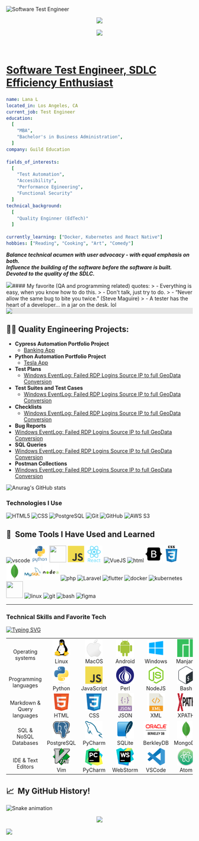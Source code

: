 ![Software Test Engineer](https://pbs.twimg.com/profile_banners/1374770108162134018/1680228386/1500x500)

<p align="center">
  <img src="https://capsule-render.vercel.app/api?type=waving&color=gradient&text=#QualityEngineering!&height=100&section=header"/>
</p>
<div align="center">  
<img src="https://www.techfirefly.com/static/media/HomepageBanner.9fba1d92.gif"></div>

<h1><br/><a href="https://www.linkedin.com/in/lana-qe-mba/">Software Test Engineer, SDLC Efficiency Enthusiast</a></h1>

```yaml
name: Lana L
located_in: Los Angeles, CA
current_job: Test Engineer 
education:
  [
    "MBA",
    "Bachelor's in Business Administration",
  ]
company: Guild Education

fields_of_interests:
  [
    "Test Automation",
    "Accesibility",
    "Performance Egineering",
    "Functional Security"
  ]
technical_background:
  [
    "Quality Enginner (EdTech)"
  ]
  
currently_learning: ["Docker, Kubernetes and React Native"]
hobbies: ["Reading", "Cooking", "Art", "Comedy"]
```

<strong><em>Balance technical acumen with user advocacy - with equal emphasis on both.</em></strong> <br/>
<strong><em> Influence the building of the software before the software is built.</em></strong> <br/>
<strong><em>Devoted to the quality of the SDLC. </em></strong>
     
    
</h1> <img src="https://media.giphy.com/media/WUlplcMpOCEmTGBtBW/giphy.gif" width="55">#### My favorite (QA and programming related) quotes: 
> - Everything is easy, when you know how to do this.  
> - Don't talk, just try to do.
> - “Never allow the same bug to bite you twice.” (Steve Maguire)
> - A tester has the heart of a developer... in a jar on the desk. lol

  <img style="display: block;-webkit-user-select: none;margin: auto;background-color: hsl(0, 0%, 90%);" src="https://camo.githubusercontent.com/6eef4141c691cf6b9acb7fb92e77ca8a655cd3d6668a4cd0c31a6a6443b05266/68747470733a2f2f6d65646961322e67697068792e636f6d2f6d656469612f76312e59326c6b505463354d4749334e6a45784d6a42684e3249324e575532595749345a4449794e7a517859575977596a4d334e4451304d44457a597a5a6a595451775a4464684e795a6c634431324d563970626e526c636d35686246396e61575a7a583264705a6b6c6b4a6d4e305057632f54696c6d4c4d6d5772525959486a4c6675622f67697068792e676966">

<h2>👨‍💻 Quality Engineering Projects:</h2>

- <b>Cypress Automation Portfolio Project </b>
  - [Banking App](https://github.com/joshmadakor1/Algorithms-Practice)
- <b>Python Automation Portfolio Project</b>
  - [Tesla App](https://github.com/joshmadakor1/4chan-Image-Analysis-Middleware-C964)</i>
- <b>Test Plans</b>
  - [Windows EventLog: Failed RDP Logins Source IP to full GeoData Conversion](https://github.com/joshmadakor1/Sentinel-Lab)
- <b>Test Suites and Test Cases</b>
  - [Windows EventLog: Failed RDP Logins Source IP to full GeoData Conversion](https://github.com/joshmadakor1/Sentinel-Lab)
- <b>Checklists</b>
  - [Windows EventLog: Failed RDP Logins Source IP to full GeoData Conversion](https://github.com/joshmadakor1/Sentinel-Lab)
 - <b>Bug Reports</b>
  - [Windows EventLog: Failed RDP Logins Source IP to full GeoData Conversion](https://github.com/joshmadakor1/Sentinel-Lab)
 - <b>SQL Queries</b>
  - [Windows EventLog: Failed RDP Logins Source IP to full GeoData Conversion](https://github.com/joshmadakor1/Sentinel-Lab)
  - <b>Postman Collections</b>
  - [Windows EventLog: Failed RDP Logins Source IP to full GeoData Conversion](https://github.com/joshmadakor1/Sentinel-Lab)

![Anurag's GitHub stats](https://github-readme-stats.vercel.app/api?username=CommittedtoQuality&show_icons=true)


 ### Technologies I Use
 
![HTML5](https://img.shields.io/badge/-HTML5-000?&logo=HTML5)
![CSS](https://img.shields.io/badge/-CSS-000?&logo=css3)
![PostgreSQL](https://img.shields.io/badge/-PostgreSQL-000?&logo=postgresql)
![Git](https://img.shields.io/badge/-Git-000?&logo=git)
![GitHub](https://img.shields.io/badge/-GitHub-000?&logo=github)
![AWS S3](https://img.shields.io/badge/-AWSS3-000?&logo=awss3)
 
<h2> 🚀 &nbsp;Some Tools I Have Used and Learned</h2>
<p align="left">
<img src="https://cdn.jsdelivr.net/gh/devicons/devicon/icons/vscode/vscode-original.svg" alt="vscode" width="45" height="45"/>
<img src="https://raw.githubusercontent.com/devicons/devicon/master/icons/python/python-original-wordmark.svg" alt="python" width="45" height="45" />
<img src="https://cdn.jsdelivr.net/gh/devicons/devicon/icons/cplusplus/cplusplus-original.svg" width="45" height="45"/>
<img src="https://raw.githubusercontent.com/devicons/devicon/master/icons/javascript/javascript-original.svg" alt="javascript" width="45" height="45" />
<img src="https://raw.githubusercontent.com/devicons/devicon/master/icons/react/react-original-wordmark.svg" alt="react" width="45" height="45" />
<img src="https://cdn.jsdelivr.net/gh/devicons/devicon/icons/vuejs/vuejs-original-wordmark.svg" alt="VueJS" width="45" height="45"/>
<img src="https://cdn.jsdelivr.net/gh/devicons/devicon/icons/html5/html5-original.svg" alt="html" width="45" height="45"/>
<img src="https://raw.githubusercontent.com/devicons/devicon/master/icons/bootstrap/bootstrap-plain.svg" alt="bootstrap" width="45" height="45" />
<img src="https://raw.githubusercontent.com/devicons/devicon/master/icons/css3/css3-original-wordmark.svg" alt="css3" width="45" height="45" />
<img src="https://raw.githubusercontent.com/devicons/devicon/master/icons/mongodb/mongodb-original.svg" alt="mongodb" width="45" height="45" />
<img src="https://raw.githubusercontent.com/devicons/devicon/master/icons/mysql/mysql-original-wordmark.svg" alt="mysql" width="45" height="45" />
<img src="https://raw.githubusercontent.com/devicons/devicon/master/icons/nodejs/nodejs-original-wordmark.svg" alt="nodejs" width="45" height="45" />
<img src="https://cdn.jsdelivr.net/gh/devicons/devicon/icons/php/php-original.svg" alt="php" width="45" height="45"/>
<img src="https://cdn.jsdelivr.net/gh/devicons/devicon/icons/laravel/laravel-plain-wordmark.svg" alt="Laravel" width="45" height="45"/>
<img src="https://cdn.jsdelivr.net/gh/devicons/devicon/icons/flutter/flutter-original.svg" alt="flutter" width="45" height="45"/>
<img src="https://cdn.jsdelivr.net/gh/devicons/devicon/icons/docker/docker-original.svg" alt="docker" width="45" height="45"/>
<img src="https://cdn.jsdelivr.net/gh/devicons/devicon/icons/kubernetes/kubernetes-plain.svg" alt="kubernetes" width="45" height="45"/>
<img src="https://cdn.jsdelivr.net/gh/devicons/devicon/icons/amazonwebservices/amazonwebservices-plain-wordmark.svg" width="45" height="45"/>
<img src="https://cdn.jsdelivr.net/gh/devicons/devicon/icons/linux/linux-original.svg" alt="linux" width="45" height="45"/>       
<img src="https://cdn.jsdelivr.net/gh/devicons/devicon/icons/git/git-original.svg" alt="git" width="45" height="45"/>
<img src="https://cdn.jsdelivr.net/gh/devicons/devicon/icons/bash/bash-original.svg" alt="bash" width="45" height="45"/>
<img src="https://cdn.jsdelivr.net/gh/devicons/devicon/icons/figma/figma-original.svg" alt="figma" width="45" height="45"/>   
</p>

---

    

### Technical Skills and Favorite Tech

 <a align="center" href="https://git.io/typing-svg"><img src="https://readme-typing-svg.demolab.com?font=IBM+Plex+Sans&weight=700&size=28&duration=1800&pause=3000&color=0c0062&background=6ECF4200&center=true&vCenter=true&multiline=true&width=600&height=53&lines=🛠+Technologies+and+tools+I'm+working+with:" alt="Typing SVG" /></a> 
</div>


<table>
  <tr>
    <td align="center" Align Middle width="96">
       <br>Operating systems
    </td>
    <td align="center" width="96">
      <a href="https://www.linux.org/">
        <img src="icons/linux-original.svg" width="48" height="48" alt="Linux" title="Linux" />
      </a>
      <br>Linux
    </td>
    <td align="center" width="96">
      <a href="#https://www.apple.com/macos">
        <img src="icons/Icon-Mac.png" width="48" height="48" alt="MacOS" title="MacOS" />
      </a>
      <br>MacOS
    </td>
    <td align="center" width="96">
      <a href="https://www.android.com/">
        <img src="icons/android-plain.svg" width="48" height="48" alt="Android" title="Android" />
      </a>
      <br>Android
    </td>
    <td align="center" width="96">
      <a href="https://www.microsoft.com/en-us/windows/">
        <img src="./icons/icons8-windows-10-480.svg" width="48" height="48" alt="Windows" title="Windows" />
      </a>
      <br>Windows
    </td>
    <td align="center" width="96">
      <a href="https://manjaro.org/">
        <img src="./icons/manjaro.svg" width="48" height="48" alt="Manjaro" title="Manjaro" />
      </a>
      <br>Manjaro
    </td>
    <td align="center" width="96">
      <a href="https://ubuntu.com/">
        <img src="./icons/ubuntu-plain.svg" width="48" height="48" alt="Ubuntu" title="Ubuntu" />
      </a>
      <br>Ubuntu
    </td>
    <td align="center" width="96">
      <a href="https://www.debian.org/">
        <img src="./icons/debian-original.svg" width="48" height="48" alt="Debian" title="Debian" />
      </a>
      <br>Debian
    </td>
  </tr>
  <tr>
    <td align="center" valign="center" width="100"> 
      <br>Programming languages
    </td>
    <td align="center" width="96">
      <a href="https://www.python.org/" >
        <img src="./icons/python-original.svg" width="48" height="48" alt="Python" title="Python" />
      </a>
      <br>Python
    </td>
    <td align="center"  width="96">
      <a href="https://www.javascript.com/">
        <img src="./icons/javascript-original.svg" width="48" height="48" alt="JavaScript" title="JavaScript" />
      </a>
      <br>JavaScript
    </td>
    <td align="center"  width="96">
      <a href="https://www.perl.org/">
        <img src="./icons/perl-original.svg" width="48" height="48" alt="Perl" title="Perl" />
      </a>
      <br>Perl
    </td>
    <td align="center" width="96">
      <a href="https://www.gnu.org/software/bash/manual/">
        <img src="./icons/nodejs-original.svg" width="48" height="48" alt="NodeJS" title="NodeJS" />
      </a>
      <br>NodeJS
    </td>
    <td align="center"  width="96">
      <a href="https://www.gnu.org/software/bash/manual">
        <img src="./icons/Bash_Logo_Colored.svg" width="48" height="48" alt="Bash" title="Bash" />
      </a>
      <br>Bash
    </td>
    <td align="center" width="96">
      <a href="https://www.rust-lang.org/" >
        <img src="./icons/rust-logo-128x128.png" width="48" height="48" alt="Rust" title="Rust" />
      </a>
      <br>Rust
    </td>
    <td align="center" width="96">
      <a href="https://www.java.com/" >
        <img src="./icons/java-original.svg" width="48" height="48" alt="Java" title="Java" />
      </a>
      <br>Java
    </td>
  </tr>
    <tr>
    <td align="center" Align Middle width="96">
      <br>Markdown & Query languages
    </td>
     <td align="center"  width="96">
      <a href="https://www.postgresql.org/">
        <img src="./icons/html5-original.svg" width="48" height="48" alt="Vim" title="Vim" />
      </a>
      <br>HTML
    </td>
     <td align="center"  width="96">
      <a href="https://www.postgresql.org/">
        <img src="./icons/css3-original.svg" width="48" height="48" alt="Vim" title="Vim" />
      </a>
      <br>CSS
    </td>
     <td align="center"  width="96">
      <a href="https://www.postgresql.org/">
        <img src="./icons/JSON.svg" width="48" height="48" alt="Vim" title="Vim" />
      </a>
      <br>JSON
    </td>
     <td align="center"  width="96">
      <a href="https://www.postgresql.org/">
        <img src="./icons/XML.png" width="48" height="48" alt="Vim" title="Vim" />
      </a>
      <br>XML
    </td>
    <td align="center"  width="106">
      <a href="https://www.postgresql.org/">
        <img src="./icons/xpath.png" width="48" height="48" alt="Vim" title="Vim" />
      </a>
      <br>XPATH
    </td>
     <td align="center"  width="96">
      <a href="https://www.postgresql.org/">
        <img src="./icons/sql.png" width="48" height="48" alt="Vim" title="Vim" />
      </a>
      <br>SQL
    </td>
     <td align="center"  width="96">
      <a href="https://www.postgresql.org/">
        <img src="./icons/GraphQL_Logo.svg" width="48" height="48" alt="Vim" title="Vim" />
      </a>
      <br>GraphQL
    </td>
      
  <tr>
    <td align="center" Align Middle width="96">
      <br>SQL  &  NoSQL Databases
    </td>
    <td align="center"  width="96">
      <a href="https://www.postgresql.org/">
        <img src="./icons/postgresql-original.svg" width="48" height="48" alt="Vim" title="Vim" />
      </a>
      <br>PostgreSQL
    </td>
     <td align="center"  width="96">
        <a href="https://www.mysql.com/">
          <img src="./icons/mysql-original.svg" width="48" height="48" alt="PyCharm" title="PyCharm" />
        </a>
        <br>PyCharm
     </td>
      <td align="center"  width="96">
        <a href="https://www.mysql.com/">
          <img src="./icons/sqlite.png" width="48" height="48" alt="SQLite" title="SQLite" />
        </a>
        <br>SQLite
     </td>
      <td align="center"  width="96">
        <a href="https://www.oracle.com/database/technologies/related/berkeleydb.html">
          <img src="./icons/download.png" width="86" height="48" alt="BerkleyDB" title="BerkleyDB" />
        </a>
        <br>BerkleyDB
     </td>
      <td align="center"  width="96">
        <a href="https://www.mongodb.com/">
          <img src="./icons/mongodb-original.svg" width="48" height="48" alt="MongoDB" title="MongoDB" />
        </a>
        <br>MongoDB
     </td>
      <td align="center"  width="96">
        <a href="https://redis.com/">
          <img src="./icons/redis-original.svg" width="48" height="48" alt="Redis" title="Redis" />
        </a>
        <br>Redis
     </td>
      <td align="center"  width="96">
        <a href="https://memcached.org/">
          <img src="./icons/memcached-logo.png" width="64" height="48" alt="Memcached" title="Memcached" />
        </a>
        <br>Memcached
     </td>
  </tr>
  <tr>
    <td align="center" Align Middle width="96">
      <br>IDE  &  Text Editors
    </td>
    <td align="center"  width="96">
       <a href="https://www.vim.org/">
          <img src="./icons/vim-original.svg" width="48" height="48" alt="Vim" title="Vim" />
       </a>
       <br>Vim
    </td>
    <td align="center"  width="96">
       <a href="https://www.jetbrains.com/pycharm/">
          <img src="./icons/PyCharm_Icon.svg" width="48" height="48" alt="PyCharm" title="PyCharm" />
       </a>
       <br>PyCharm
    </td>
        <td align="center"  width="96">
       <a href="https://www.jetbrains.com/pycharm/">
          <img src="./icons/WebStorm_Icon.svg" width="48" height="48" alt="WebStorm" title="WebStorm" />
       </a>
       <br>WebStorm
    </td>
    <td align="center"  width="96">
       <a href="https://code.visualstudio.com/">
          <img src="./icons/vscode-original.svg" width="48" height="48" alt="VSCode" title="VSCode" />
       </a>
       <br>VSCode
    </td>
        <td align="center"  width="96">
       <a href="https://github.com/atom">
          <img src="./icons/atom-4.svg" width="48" height="48" alt="Atom" title="Atom" />
       </a>
       <br>Atom
    </td>
        <td align="center"  width="96">
       <a href="https://www.sublimetext.com/">
          <img src="./icons/sublime-text.svg" width="48" height="48" alt="Sublime" title="Sublime" />
       </a>
       <br>Sublime
    </td>
    </td>
        <td align="center"  width="96">
       <a href="https://www.activestate.com/products/komodo-ide/">
          <img src="./icons/komodo.svg" width="48" height="48" alt="Komodo" title="Komodo" />
       </a>
       <br>Komodo
    </td>
  </tr>
</table>












<h2> 📈 &nbsp;My GitHub History!</h2>

![Snake animation](https://github.com/thepiyushmalhotra/thepiyushmalhotra/blob/output/github-contribution-grid-snake.svg)

  
   
 <div align="center">
  <img src="https://www.nexsoftsys.com/images/Functional-trainging.gif">
 </div>
  
  
<p align="left">
  <img src="https://capsule-render.vercel.app/api?type=waving&color=gradient&height=100&section=footer"/>
</p>



<!--
**CommittedtoQuality/CommittedtoQuality** is a ✨ _special_ ✨ repository because its `README.md` (this file) appears on your GitHub profile.
  
 
Here are some ideas to get you started:

- 🔭 I’m currently working on ...
- 🌱 I’m currently learning ...
- 👯 I’m looking to collaborate on ...
- 🤔 I’m looking for help with ...
- 💬 Ask me about ...
- 📫 How to reach me: ...
- 😄 Pronouns: ...
- ⚡ Fun fact: ...
-->
